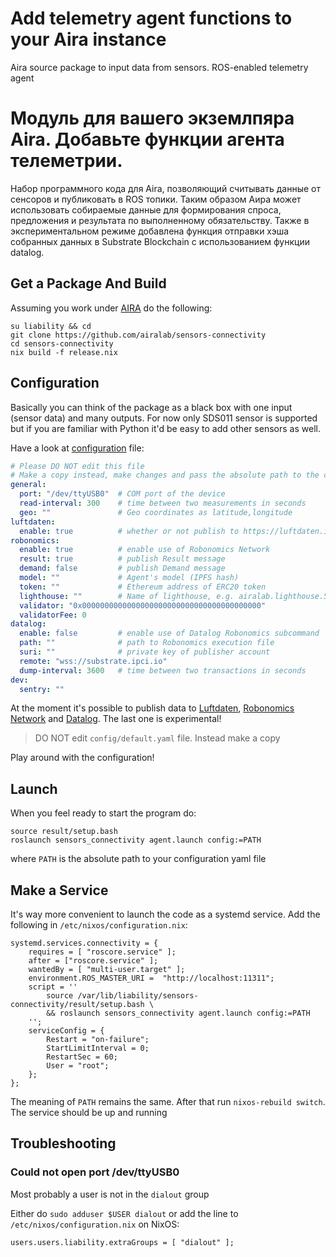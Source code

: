 # Add telemetry agent functions to your Aira instance  
Aira source package to input data from sensors. ROS-enabled telemetry agent

# Модуль для вашего экземлпяра Aira. Добавьте функции агента телеметрии.
Набор программного кода для Aira, позволяющий считывать данные от сенсоров и публиковать в ROS топики. Таким образом Аира может использовать собираемые данные для формирования спроса, предложения и результата по выполненному обязательству. Также в экспериментальном режиме добавлена функция отправки хэша собранных данных в Substrate Blockchain с использованием функции datalog.  

## Get a Package And Build

Assuming you work under [AIRA](https://wiki.robonomics.network/docs/aira-installation-on-vb/) do the following:

```
su liability && cd
git clone https://github.com/airalab/sensors-connectivity
cd sensors-connectivity
nix build -f release.nix
```

## Configuration

Basically you can think of the package as a black box with one input (sensor data) and many outputs.
For now only SDS011 sensor is supported but if you are familiar with Python it'd be easy to add other sensors as well.

Have a look at [configuration](config/default.yaml) file:

```yaml
# Please DO NOT edit this file
# Make a copy instead, make changes and pass the absolute path to the copy in arguments
general:
  port: "/dev/ttyUSB0"  # COM port of the device
  read-interval: 300    # time between two measurements in seconds
  geo: ""               # Geo coordinates as latitude,longitude
luftdaten:
  enable: true          # whether or not publish to https://luftdaten.info/
robonomics:
  enable: true          # enable use of Robonomics Network
  result: true          # publish Result message
  demand: false         # publish Demand message
  model: ""             # Agent's model (IPFS hash)
  token: ""             # Ethereum address of ERC20 token
  lighthouse: ""        # Name of lighthouse, e.g. airalab.lighthouse.5.robonomics.eth
  validator: "0x0000000000000000000000000000000000000000"
  validatorFee: 0
datalog:
  enable: false         # enable use of Datalog Robonomics subcommand
  path: ""              # path to Robonomics execution file
  suri: ""              # private key of publisher account
  remote: "wss://substrate.ipci.io"
  dump-interval: 3600   # time between two transactions in seconds
dev:
  sentry: ""
```

At the moment it's possible to publish data to [Luftdaten](https://luftdaten.info/), [Robonomics Network](https://robonomics.network/) and [Datalog](https://github.com/airalab/robonomics).
The last one is experimental!

> DO NOT edit `config/default.yaml` file. Instead make a copy

Play around with the configuration!

## Launch

When you feel ready to start the program do:

```
source result/setup.bash
roslaunch sensors_connectivity agent.launch config:=PATH
```

where `PATH` is the absolute path to your configuration yaml file

## Make a Service

It's way more convenient to launch the code as a systemd service. Add the following in `/etc/nixos/configuration.nix`:

```
systemd.services.connectivity = {
    requires = [ "roscore.service" ];
    after = ["roscore.service" ];
    wantedBy = [ "multi-user.target" ];
    environment.ROS_MASTER_URI =  "http://localhost:11311";
    script = ''
        source /var/lib/liability/sensors-connectivity/result/setup.bash \
        && roslaunch sensors_connectivity agent.launch config:=PATH
    '';
    serviceConfig = {
        Restart = "on-failure";
        StartLimitInterval = 0;
        RestartSec = 60;
        User = "root";
    };
};
```

The meaning of `PATH` remains the same. After that run `nixos-rebuild switch`. The service should be up and running

## Troubleshooting

### Could not open port /dev/ttyUSB0

Most probably a user is not in the `dialout` group

Either do `sudo adduser $USER dialout` or add the line to `/etc/nixos/configuration.nix` on NixOS:
```buildoutcfg
users.users.liability.extraGroups = [ "dialout" ];
``` 